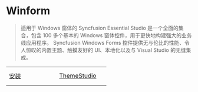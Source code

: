 # **Winform**

> 适用于 Windows 窗体的 Syncfusion Essential Studio 是一个全面的集合，包含 100 多个基本的 Windows 窗体控件，用于更快地构建强大的业务线应用程序。
> Syncfusion Windows Forms 控件提供无与伦比的性能、令人惊叹的内置主题、触摸友好的 UI、本地化以及与 Visual Studio 的无缝集成。


<table style="border:none;">
<tbody>
<!-- 每个a标签后追加 target="_blank"  实现点击后打开一个新的页面 -->
<tr style="border:none;">
<td style="border:none;height:50px;width:120px"><a href="/#/SyncFusion/Winform/安装" >安装 </a></td>
<td style="border:none;height:50px;width:120px"><a href="/#/SyncFusion/Winform/ThemeStudio" >ThemeStudio</a></td>
</tr>

</tbody>
</table>